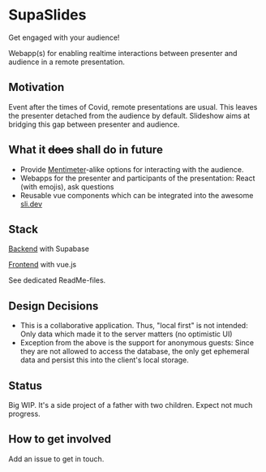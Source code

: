 # SupaSlides

Get engaged with your audience!

Webapp(s) for enabling realtime interactions between presenter and audience in a remote presentation.

## Motivation

Event after the times of Covid, remote presentations are usual. This leaves the presenter detached from the audience by
default.
Slideshow aims at bridging this gap between presenter and audience.

## What it ~~does~~ shall do in future

- Provide [Mentimeter](https://www.mentimeter.com/)-alike options for interacting with the audience.
- Webapps for the presenter and participants of the presentation: React (with emojis), ask questions
- Reusable vue components which can be integrated into the awesome [sli.dev](https://sli.dev)

## Stack

[Backend](./packages/backend) with Supabase

[Frontend](./packages/frontend) with vue.js

See dedicated ReadMe-files.

## Design Decisions

- This is a collaborative application. Thus, "local first" is not intended: Only data which made it to the server matters (no optimistic UI)
- Exception from the above is the support for anonymous guests: Since they are not allowed to access the database, the only get ephemeral data and persist this into the client's local storage.

## Status

Big WIP. It's a side project of a father with two children. Expect not much progress.

## How to get involved

Add an issue to get in touch.
